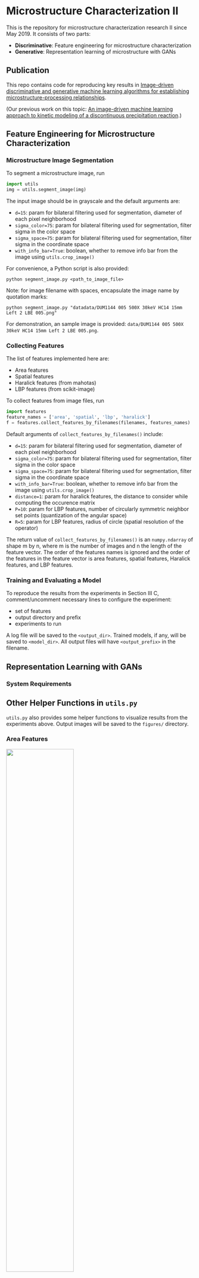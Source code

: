 # Microstructure Characterization II

This is the repository for microstructure characterization research II since May 2019. It consists of two parts:

- **Discriminative**: Feature engineering for microstructure characterization
- **Generative**: Representation learning of microstructure with GANs

## Publication

This repo contains code for reproducing key results in [Image-driven discriminative and generative machine learning algorithms for establishing microstructure-processing relationships](#).

(Our previous work on this topic: [An image-driven machine learning approach to kinetic modeling of a discontinuous precipitation reaction](https://arxiv.org/abs/1906.05496).)

## Feature Engineering for Microstructure Characterization

### Microstructure Image Segmentation

To segment a microstructure image, run
```python
import utils
img = utils.segment_image(img)
```

The input image should be in grayscale and the default arguments are:
- ```d=15```: param for bilateral filtering used for segmentation, diameter of each pixel neighborhood
- ```sigma_color=75```: param for bilateral filtering used for segmentation, filter sigma in the color space
- ```sigma_space=75```: param for bilateral filtering used for segmentation, filter sigma in the coordinate space
- ```with_info_bar=True```: boolean, whether to remove info bar from the image using ```utils.crop_image()```

For convenience, a Python script is also provided:
```shell script
python segment_image.py <path_to_image_file>
```
Note: for image filename with spaces, encapsulate the image name by quotation marks:
```shell script
python segment_image.py "datadata/DUM1144 005 500X 30keV HC14 15mm Left 2 LBE 005.png"
```

For demonstration, an sample image is provided: ```data/DUM1144 005 500X 30keV HC14 15mm Left 2 LBE 005.png```.

### Collecting Features

The list of features implemented here are:
- Area features
- Spatial features
- Haralick features (from mahotas)
- LBP features (from scikit-image)

To collect features from image files, run
```python
import features
feature_names = ['area', 'spatial', 'lbp', 'haralick']
f = features.collect_features_by_filenames(filenames, features_names)
```

Default arguments of ```collect_features_by_filenames()``` include:
- ```d=15```: param for bilateral filtering used for segmentation, diameter of each pixel neighborhood
- ```sigma_color=75```: param for bilateral filtering used for segmentation, filter sigma in the color space
- ```sigma_space=75```: param for bilateral filtering used for segmentation, filter sigma in the coordinate space
- ```with_info_bar=True```: boolean, whether to remove info bar from the image using ```utils.crop_image()```
- ```distance=1```: param for haralick features, the distance to consider while computing the occurence matrix
- ```P=10```: param for LBP features, number of circularly symmetric neighbor set points (quantization of the angular space)
- ```R=5```: param for LBP features, radius of circle (spatial resolution of the operator)

The return value of ```collect_features_by_filenames()``` is an ```numpy.ndarray``` of shape m by n, where m is the number of images and n the length of the feature vector. The order of the features names is ignored and the order of the features in the feature vector is area features, spatial features, Haralick features, and LBP features.

### Training and Evaluating a Model

To reproduce the results from the experiments in Section III C, comment/uncomment necessary lines to configure the experiment:
- set of features
- output directory and prefix
- experiments to run

A log file will be saved to the ```<output_dir>```. Trained models, if any, will be saved to ```<model_dir>```. All output files will have ```<output_prefix>``` in the filename.

## Representation Learning with GANs

### System Requirements

## Other Helper Functions in ```utils.py```

```utils.py``` also provides some helper functions to visualize results from the experiments above. Output images will be saved to the ```figures/``` directory.

### Area Features

<img src="figures/area-features-3d.png" height="60%" width="60%" />

### Confusion Matrix

<img src="figures/binary_classification_results_f1.png" height="60%" width="60%" />
